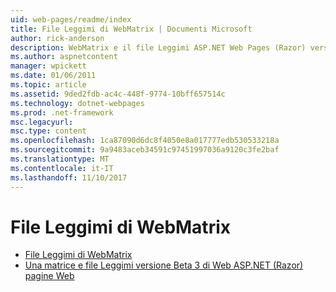 ```yaml
---
uid: web-pages/readme/index
title: File Leggimi di WebMatrix | Documenti Microsoft
author: rick-anderson
description: WebMatrix e il file Leggimi ASP.NET Web Pages (Razor) versione 1.0
ms.author: aspnetcontent
manager: wpickett
ms.date: 01/06/2011
ms.topic: article
ms.assetid: 9ded2fdb-ac4c-448f-9774-10bff657514c
ms.technology: dotnet-webpages
ms.prod: .net-framework
msc.legacyurl: 
msc.type: content
ms.openlocfilehash: 1ca87090d6dc8f4050e8a017777edb530533218a
ms.sourcegitcommit: 9a9483aceb34591c97451997036a9120c3fe2baf
ms.translationtype: MT
ms.contentlocale: it-IT
ms.lasthandoff: 11/10/2017
---
```

<a name="webmatrix-readme"></a>File Leggimi di WebMatrix
====================
- [File Leggimi di WebMatrix](overview.md)
- [Una matrice e file Leggimi versione Beta 3 di Web ASP.NET (Razor) pagine Web](beta3.md)
